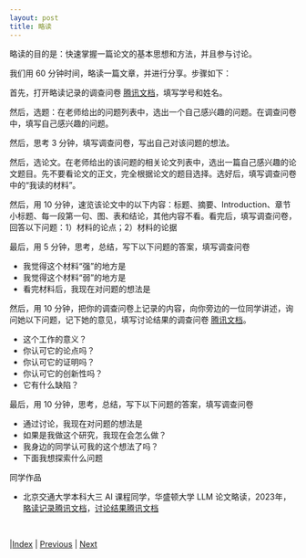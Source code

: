 ```yaml
---
layout: post
title: 略读
---
```


略读的目的是：快速掌握一篇论文的基本思想和方法，并且参与讨论。

我们用 60 分钟时间，略读一篇文章，并进行分享。步骤如下：

首先，打开略读记录的调查问卷 [腾讯文档](https://docs.qq.com/form/page/DT1FTamlxRnFnTkhB)，填写学号和姓名。

然后，选题：在老师给出的问题列表中，选出一个自己感兴趣的问题。在调查问卷中，填写自己感兴趣的问题。

然后，思考 3 分钟，填写调查问卷，写出自己对该问题的想法。

然后，选论文。在老师给出的该问题的相关论文列表中，选出一篇自己感兴趣的论文题目。先不要看论文的正文，完全根据论文的题目选择。选好后，填写调查问卷中的“我读的材料”。

然后，用 10 分钟，速览该论文中的以下内容：标题、摘要、Introduction、章节小标题、每一段第一句、图、表和结论，其他内容不看。看完后，填写调查问卷，回答以下问题：1）材料的论点；2）材料的论据

最后，用 5 分钟，思考，总结，写下以下问题的答案，填写调查问卷

- 我觉得这个材料“强”的地方是
- 我觉得这个材料“弱”的地方是
- 看完材料后，我现在对问题的想法是

然后，用 10 分钟，把你的调查问卷上记录的内容，向你旁边的一位同学讲述，询问她以下问题，记下她的意见，填写讨论结果的调查问卷 [腾讯文档](https://docs.qq.com/form/page/DT1FDclF5eElPUW5j)。

- 这个工作的意义？
- 你认可它的论点吗？
- 你认可它的证明吗？
- 你认可它的创新性吗？
- 它有什么缺陷？

最后，用 10 分钟，思考，总结，写下以下问题的答案，填写调查问卷

- 通过讨论，我现在对问题的想法是
- 如果是我做这个研究，我现在会怎么做？
- 我身边的同学认可我的这个想法了吗？
- 下面我想探索什么问题

同学作品

- 北京交通大学本科大三 AI 课程同学，华盛顿大学 LLM 论文略读，2023年，[略读记录腾讯文档](https://docs.qq.com/sheet/DT0lkcm9qeUxkYlBU?tab=spfvr0)，[讨论结果腾讯文档](https://docs.qq.com/sheet/DT210U2d2UElLVkl6?tab=3mrqpp)

<br/>

|[Index](./) | [Previous](5-0-paper) | [Next](5-3-critical)
